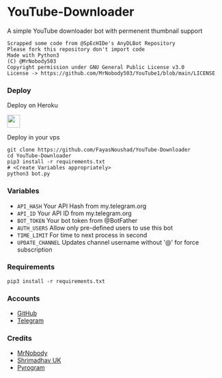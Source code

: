 # YouTube-Downloader

A simple YouTube downloader bot with permenent thumbnail support

```
Scrapped some code from @SpEcHIDe's AnyDLBot Repository
Please fork this repository don't import code
Made with Python3
(C) @MrNobody503
Copyright permission under GNU General Public License v3.0
License -> https://github.com/MrNobody503/YouTube1/blob/main/LICENSE
```

### Deploy 

Deploy on Heroku
<p align="left">
  <a href="https://heroku.com/deploy?template=https://github.com/MrNobody503/YouTube1">
     <img height="30px" src="https://img.shields.io/badge/Deploy%20To%20Heroku-blueviolet?style=for-the-badge&logo=heroku">
  </a>
</p>

Deploy in your vps
```
git clone https://github.com/FayasNoushad/YouTube-Downloader
cd YouTube-Downloader
pip3 install -r requirements.txt
# <Create Variables appropriately>
python3 bot.py
```

### Variables

* `API_HASH` Your API Hash from my.telegram.org
* `API_ID` Your API ID from my.telegram.org
* `BOT_TOKEN` Your bot token from @BotFather
* `AUTH_USERS` Allow only pre-defined users to use this bot
* `TIME_LIMIT` For time to next process in second 
* `UPDATE_CHANNEL` Updates channel username without '@' for force subscription

### Requirements

`pip3 install -r requirements.txt`

### Accounts



* [GitHub](https://github.com/MrNobody503)
* [Telegram](https://telegram.me/MrNobody_Here)

### Credits

* [MrNobody](https://github.com/MrNobody503)
* [Shrimadhav UK](https://github.com/SpEcHIDe)
* [Pyrogram](https://github.com/pyrogram/pyrogram)
